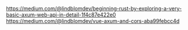https://medium.com/@lindblomdev/beginning-rust-by-exploring-a-very-basic-axum-web-api-in-detail-1f4c87e422e0
https://medium.com/@lindblomdev/vue-axum-and-cors-aba99febcc4d